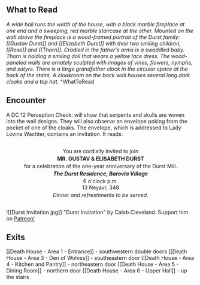 ## What to Read
*A wide hall runs the width of the house, with a black marble fireplace at one end and a sweeping, red marble staircase at the other. Mounted on the wall above the fireplace is a wood-framed portrait of the Durst family: [[Gustav Durst]] and [[Elizabeth Durst]] with their two smiling children, [[Rose]] and [[Thorn]]. Cra­dled in the father's arms is a swaddled baby. Thorn is holding a smiling doll that wears a yellow lace dress. The wood-pan­eled walls are ornately sculpted with images of vines, flowers, nymphs, and satyrs. 
There is a large grandfather clock in the circular space at the back of the stairs. 
A cloakroom on the back wall houses several long dark cloaks and a top hat.*
^WhatToRead

## Encounter
A DC 12 Perception Check: will show that serpents and skulls are woven into the wall designs. They will also observe an envelope poking from the pocket of one of the cloaks. The envelope, which is addressed to Lady Lovina Wachter, contains an invitation. It reads:

<div class="description" style="text-align:center; padding: 15px;">
You are cordially invited to join 
<div style="height: 3px;"></div>
<strong>MR. GUSTAV & ELISABETH DURST</strong>
<div style="height: 3px;"></div>
for a celebration of the one-year anniversary of the Durst Mill.
<div style="height: 3px;"></div>
<strong><em>The Durst Residence, Barovia Village</em></strong>
<div style="height: 3px;"></div>
6 o'clock p.m.
<br>
13 Neyavr, 348
<div style="height: 3px;"></div>
<em>Dinner and refreshments to be served.</em>
</div>

![[Durst Invitation.jpg]]
<span class="credit">"Durst Invitation" by Caleb Cleveland. Support him on <a href="https://patreon.com/calebisdrawing/">Patreon!</a></span>

## Exits
[[Death House - Area 1 - Entrance]] - southwestern double doors
[[Death House - Area 3 - Den of Wolves]] - southeastern door
[[Death House - Area 4 - Kitchen and Pantry]] - northeastern door
[[Death House - Area 5 - Dining Room]] - northern door
[[Death House - Area 6 - Upper Hall]] - up the stairs